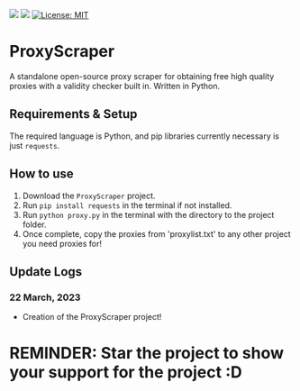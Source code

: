 ![](https://img.shields.io/github/issues/cyclothymia/ProxyScraper)
![](https://img.shields.io/github/stars/cyclothymia/ProxyScraper)
[![License: MIT](https://img.shields.io/badge/License-MIT-yellow.svg)](https://opensource.org/licenses/MIT)

# ProxyScraper
A standalone open-source proxy scraper for obtaining free high quality proxies with a validity checker built in. Written in Python.

## Requirements & Setup
The required language is Python, and pip libraries currently necessary is just `requests`.

## How to use
1. Download the `ProxyScraper` project.
2. Run `pip install requests` in the terminal if not installed.
3. Run `python proxy.py` in the terminal with the directory to the project folder.
4. Once complete, copy the proxies from 'proxylist.txt' to any other project you need proxies for!

## Update Logs
### 22 March, 2023
- Creation of the ProxyScraper project!

# REMINDER: Star the project to show your support for the project :D
